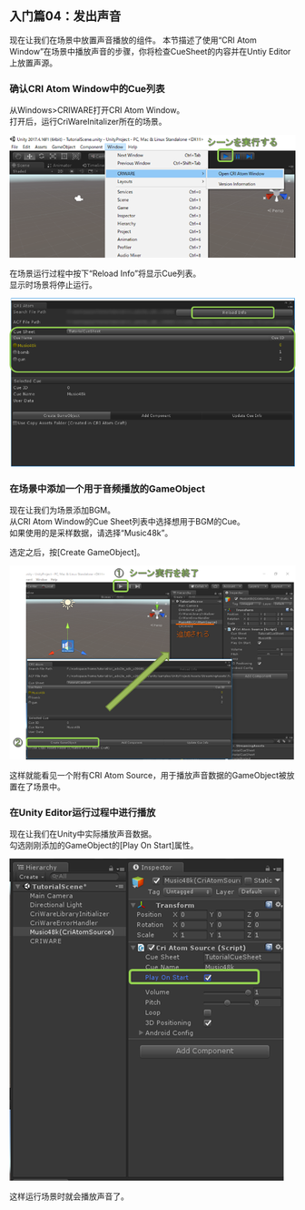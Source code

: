 ## 入门篇04：发出声音
现在让我们在场景中放置声音播放的组件。
本节描述了使用“CRI Atom Window”在场景中播放声音的步骤，你将检查CueSheet的内容并在Untiy Editor上放置声源。

### 确认CRI Atom Window中的Cue列表
从Windows>CRIWARE打开CRI Atom Window。<br/>
打开后，运行CriWareInitalizer所在的场景。

![](images/unity_nyumon_0401.png)

在场景运行过程中按下“Reload Info”将显示Cue列表。<br/>
显示时场景将停止运行。

![](images/unity_nyumon_0402.png)

### 在场景中添加一个用于音频播放的GameObject
现在让我们为场景添加BGM。<br/>
从CRI Atom Window的Cue Sheet列表中选择想用于BGM的Cue。<br/>
如果使用的是采样数据，请选择“Music48k”。<br/>

选定之后，按[Create GameObject]。

![](images/unity_nyumon_0403.png)

这样就能看见一个附有CRI Atom Source，用于播放声音数据的GameObject被放置在了场景中。

### 在Unity Editor运行过程中进行播放
现在让我们在Unity中实际播放声音数据。<br/>
勾选刚刚添加的GameObject的[Play On Start]属性。

![](images/unity_nyumon_0404.png)

这样运行场景时就会播放声音了。